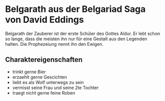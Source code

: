 # Belgarath aus der Belgariad Saga von David Eddings

Belgarath der Zauberer ist der erste Schüler des Gottes Aldur. Er lebt schon so lange, dass die meisten ihn nur für eine Gestalt aus den Legenden halten. Die Prophezeiung nennt ihn den Ewigen.

## Charaktereigenschaften

* trinkt gerne Bier
* erzaehlt gerne Gescichten
* liebt es als Wolf unterwegs zu sein
* vermisst seine Frau und seine 2te Tochter
* traegt nicht gerne feine Roben
